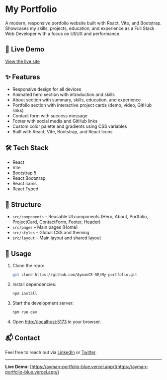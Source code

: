 # My Portfolio

A modern, responsive portfolio website built with React, Vite, and Bootstrap.  
Showcases my skills, projects, education, and experience as a Full Stack Web Developer with a focus on UI/UX and performance.

## 🚀 Live Demo

[View the live site](https://ayman-portfolio-blue.vercel.app/)

## ✨ Features

- Responsive design for all devices
- Animated hero section with introduction and skills
- About section with summary, skills, education, and experience
- Portfolio section with interactive project cards (demo, video, GitHub links)
- Contact form with success message
- Footer with social media and GitHub links
- Custom color palette and gradients using CSS variables
- Built with React, Vite, Bootstrap, and React Icons

## 🛠️ Tech Stack

- React
- Vite
- Bootstrap 5
- React Bootstrap
- React Icons
- React Typed

## 📂 Structure

- `src/components` – Reusable UI components (Hero, About, Portfolio, ProjectCard, ContactForm, Footer, Header)
- `src/pages` – Main pages (Home)
- `src/styles` – Global CSS and theming
- `src/layout` – Main layout and shared layout

## 📄 Usage

1. Clone the repo:
   ```bash
   git clone https://github.com/AymanCE-SE/My-portfolio.git
   ```
2. Install dependencies:
   ```bash
   npm install
   ```
3. Start the development server:
   ```bash
   npm run dev
   ```
4. Open [http://localhost:5173](http://localhost:5173) in your browser.

## 📬 Contact

Feel free to reach out via [LinkedIn](https://www.linkedin.com/in/ayman-samir2210/) or [Twitter](https://x.com/Ayman_Samir22).

---

**Live Demo:** [https://ayman-portfolio-blue.vercel.app/](https://ayman-portfolio-blue.vercel.app/)
